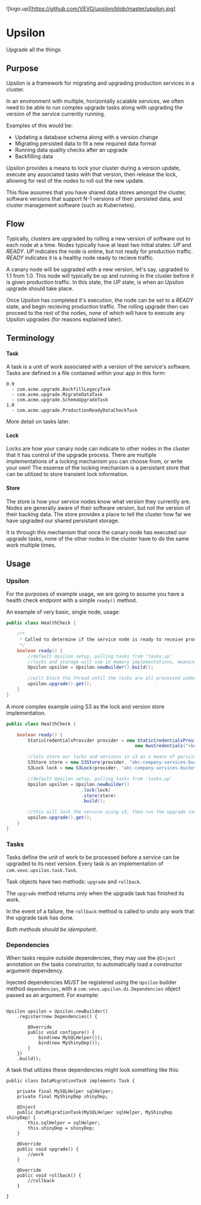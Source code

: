 ![logo.up][https://github.com/VEVO/upsilon/blob/master/upsilon.jpg]

# Upsilon
Upgrade all the things

## Purpose
Upsilon is a framework for migrating and upgrading production services in a cluster.

In an environment with multiple, horizontally scalable services, we often
need to be able to run complex upgrade tasks along with upgrading the version
of the service currently running.

Examples of this would be:
* Updating a database schema along with a version change
* Migrating persisted data to fit a new required data format
* Running data quality checks after an upgrade
* Backfilling data

Upsilon provides a means to lock your cluster during a version update,
execute any associated tasks with that version, then release the lock,
allowing for rest of the nodes to roll out the new update.

This flow assumes that you have shared data stores amongst the cluster,
software versions that support N-1 versions of their persisted data, and
cluster management software (such as Kubernetes).

## Flow
Typically, clusters are upgraded by rolling a new version of software out to
each node at a time.  Nodes typically have at least two initial states: *UP* and *READY*.
*UP* indicates the node is online, but not ready for production traffic.  *READY* indicates it is
a healthy node ready to recieve traffic.

A canary node will be upgraded with a new version, let's say, upgraded to 1.1 from 1.0.
This node will typically be up and running in the cluster before it is given production traffic.
In this state, the *UP* state, is when an Upsilon upgrade should take place.

Once Upsilon has completed it's execution, the node can be set to a *READY* state, and begin recieving production traffic.
The rolling upgrade then can proceed to the rest of the nodes, none of which will have to execute any Upsilon upgrades (for reasons explained later).

## Terminology
#### Task
A task is a unit of work associated with a version of the service's software.
Tasks are defined in a file contained within your app in this form:
```
0.9
  - com.acme.upgrade.BackfillLegacyTask
  - com.acme.upgrade.MigrateDataTask
  - com.acme.upgrade.SchemaUpgradeTask
1.0
  - com.acme.upgrade.ProductionReadyDataCheckTask
```
More detail on tasks later.

#### Lock
Locks are how your canary node can indicate to other nodes in the cluster that it
has control of the upgrade process.  There are multiple implementations of a locking mechanism you
can choose from, or write your own!  The essense of the locking mechanism is a persistant store that
can be utilized to store transient lock information.

#### Store
The store is how your service nodes know what version they currently are.  Nodes are generally aware
of their software version, but not the version of their backing data.  The store provides a place
to tell the cluster how far we have upgraded our shared persistant storage.

It is through this mechanism that once the canary node has executed our upgrade tasks, none of the other
nodes in the cluster have to do the same work multiple times.

## Usage
### Upsilon
For the purposes of example usage, we are going to assume you have a health check
endpoint with a simple `ready()` method.

An example of very basic, single node, usage:

```java
public class HealthCheck {

    /**
     * Called to determine if the service node is ready to receive production traffic
     */
    boolean ready() {
        //default Upsilon setup, pulling tasks from 'tasks.up'
        //locks and storage will use in memory implementations, meaning no versions will be persisted
        Upsilon upsilon = Upsilon.newBuilder().build();

        //will block the thread until the tasks are all processed under
        upsilon.upgrade().get();
    }
}
```

A more complex example using S3 as the lock and version store implementation.

```java
public class HealthCheck {

    boolean ready() {
        StaticCredentialsProvider provider = new StaticCredentialsProvider(
                                                new AwsCredentials("<key>", "<secret>"));

        //lets store our locks and versions in s3 as a means of persistance
        S3Store store = new S3Store(provider, "abc-company-services-bucket", "myservice.version");
        S3Lock lock = new S3Lock(provider, "abc-company-services-bucket", "myservice.lock");

        //default Upsilon setup, pulling tasks from 'tasks.up'
        Upsilon upsilon = Upsilon.newBuilder()
                            .lock(lock)
                            .store(store)
                            .build();

        //this will lock the service using s3, then run the upgrade tasks, updating the version in s3 to the newest
        upsilon.upgrade().get();
    }
}
```

### Tasks
Tasks define the unit of work to be processed before a service can be upgraded
to its next version. Every task is an implementation of `com.vevo.upsilon.task.Task`.

Task objects have two methods: `upgrade` and `rollback`.

The `upgrade` method returns _only_ when the upgrade task has finished
its work.

In the event of a failure, the `rollback` method is called to undo
any work that the upgrade task has done.

*Both methods should be idempotent*.

### Dependencies
When tasks require outside dependencies, they may use the `@Inject` annotation
on the tasks constructor, to automatically load a constructor argument dependency.

Injected dependencies _MUST_ be registered using the `Upsilon` builder method `dependencies`,
with a `com.vevo.upsilon.di.Dependencies` object passed as an argument.  For example:

```

Upsilon upsilon = Upsilon.newBuilder()
    .register(new Dependencies() {

        @Override
        public void configure() {
            bind(new MySQLHelper());
            bind(new MyShinyDep());
        }
    })
    .build();
```

A task that utilizes these dependencies might look something like this:
```
public class DataMigrationTask implements Task {

    private final MySQLHelper sqlHelper;
    private final MyShinyDep shinyDep;

    @Inject
    public DataMigrationTask(MySQLHelper sqlHelper, MyShinyDep shinyDep) {
        this.sqlHelper = sqlHelper;
        this.shinyDep = shinyDep;
    }

    @Override
    public void upgrade() {
        //work
    }

    @Override
    public void rollback() {
        //rollback
    }

}
```
